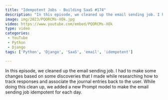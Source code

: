 ```yaml
---
title: "Idempotent Jobs - Building SaaS #174"
description: "In this episode, we cleaned up the email sending job. I had to make some changes based on some discoveries that I made while researching how to track responses and associate the journal entries back to the user. While doing this clean up, we added a new Prompt model to make the email sending job idempotent for each day."
image: img/2023/PQORCMs-XOk.jpg
video: https://www.youtube.com/embed/PQORCMs-XOk
type: video
categories:
 - YouTube
 - Python
 - Django
tags: ['Python', 'Django', 'SaaS', 'email', 'idempotent']

---
```


In this episode, we cleaned up the email sending job. I had to make some changes based on some discoveries that I made while researching how to track responses and associate the journal entries back to the user. While doing this clean up, we added a new Prompt model to make the email sending job idempotent for each day.

